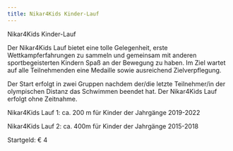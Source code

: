 ```yaml
---
title: Nikar4Kids Kinder-Lauf
---
```


Nikar4Kids Kinder-Lauf 

Der Nikar4Kids Lauf bietet eine tolle Gelegenheit, erste Wettkampferfahrungen zu sammeln und gemeinsam mit anderen sportbegeisterten Kindern Spaß an der Bewegung zu haben. Im Ziel wartet auf alle Teilnehmenden eine Medaille sowie ausreichend Zielverpflegung. 

Der Start erfolgt in zwei Gruppen nachdem der/die letzte Teilnehmer/in der olympischen Distanz das Schwimmen beendet hat. Der Nikar4Kids Lauf erfolgt ohne Zeitnahme. 

Nikar4Kids Lauf 1: ca. 200 m für Kinder der Jahrgänge 2019-2022 

Nikar4Kids Lauf 2: ca. 400m für Kinder der Jahrgänge 2015-2018 

Startgeld: € 4 